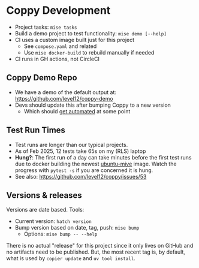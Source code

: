 # Coppy Development

* Project tasks: `mise tasks`
* Build a demo project to test functionality: `mise demo [--help]`
* CI uses a custom image built just for this project
  - See `compose.yaml` and related
  - Use `mise docker-build` to rebuild manually if needed
* CI runs in GH actions, not CircleCI

## Coppy Demo Repo

* We have a demo of the default output at: https://github.com/level12/coppy-demo
* Devs should update this after bumping Coppy to a new version
  * Which should [get automated](https://github.com/level12/coppy/issues/54) at some point

## Test Run Times

- Test runs are longer than our typical projects.
- As of Feb 2025, 12 tests take 65s on my (RLS) laptop
- **Hung?**: The first run of a day can take minutes before the first test runs due to docker
  building the newest [ubuntu-mive](https://github.com/level12/ubuntu-mive) image. Watch the
  progress with `pytest -s` if you are concerned it is hung.
- See also: https://github.com/level12/coppy/issues/53

## Versions & releases

Versions are date based. Tools:

- Current version: `hatch version`
- Bump version based on date, tag, push: `mise bump`
   - Options: `mise bump -- --help`

There is no actual "release" for this project since it only lives on GitHub and no artifacts need to
be published. But, the most recent tag is, by default, what is used by `copier update` and `uv tool
install`.

